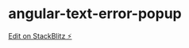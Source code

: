 # angular-text-error-popup

[Edit on StackBlitz ⚡️](https://stackblitz.com/edit/angular-text-error-popup)